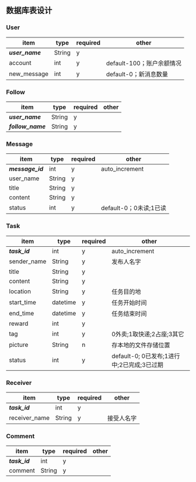 ## 数据库表设计

### User
item | type | required | other
---- | --- | --- | ---
***user_name*** | String | y |
account | int | y | default-100；账户余额情况
new_message | int | y | default-0；新消息数量

### Follow
item | type | required | other
---- | --- | --- | ---
***user_name*** | String | y |
***follow_name*** |  String | y |

### Message
item | type | required | other
---- | --- | --- | ---
***message_id*** |  int | y | auto_increment
user_name | String | y |
title | String | y | 
content | String | y | 
status | int | y | default-0；0未读;1已读 

### Task
item | type | required | other
---- | --- | --- | ---
***task_id*** | int | y | auto_increment
sender_name | String | y | 发布人名字
title |  String | y | 
content | String | y | 
location | String | y | 任务目的地
start_time | datetime | y | 任务开始时间
end_time | datetime | y | 任务结束时间
reward |  int | y | 
tag | int | y | 0外卖;1取快递;2占座;3其它 
picture | String | n | 存本地的文件存储位置
status | int | y | default-0; 0已发布;1进行中;2已完成;3已过期

### Receiver
item | type | required | other
---- | --- | --- | ---
***task_id*** | int | y |
receiver_name | String | y | 接受人名字

### Comment
item | type | required | other
---- | --- | --- | ---
***task_id*** | int | y |
comment | String | y |
